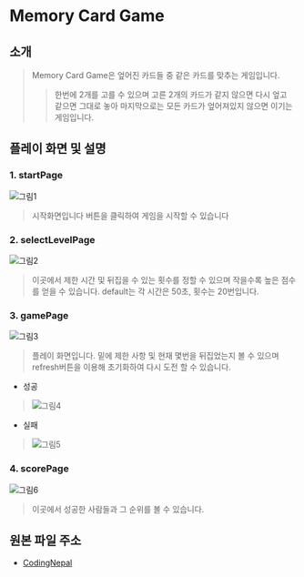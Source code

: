 # Memory Card Game
## 소개
> Memory Card Game은 엎어진 카드들 중 같은 카드를 맞추는 게임입니다.
>>한번에 2개를 고를 수 있으며 고른 2개의 카드가 같지 않으면 다시 엎고 같으면 그대로 놓아 마지막으로는 모든 카드가 엎어져있지 않으면 이기는 게임입니다.
## 플레이 화면 및 설명
### 1. startPage
  ![그림1](https://user-images.githubusercontent.com/70316489/202115050-47dedbee-86cf-4de9-9098-9d4498e9db6c.png)
>시작화면입니다 버튼을 클릭하여 게임을 시작할 수 있습니다
### 2. selectLevelPage
  ![그림2](https://user-images.githubusercontent.com/70316489/202116313-43c43b83-e90f-4056-aa0f-5a8470f85cce.png)
>이곳에서 제한 시간 및 뒤집을 수 있는 횟수를 정할 수 있으며 작을수록 높은 점수를 얻을 수 있습니다. default는 각 시간은 50초, 횟수는 20번입니다.
### 3. gamePage
  ![그림3](https://user-images.githubusercontent.com/70316489/202116733-1f12a81e-f9a9-47a8-8378-3de2dc992cfe.png)
>플레이 화면입니다. 밑에 제한 사항 및 현재 몇번을 뒤집었는지 볼 수 있으며 refresh버튼을 이용해 초기화하여 다시 도전 할 수 있습니다.
* 성공
>![그림4](https://user-images.githubusercontent.com/70316489/202117515-47819017-2b43-4ec3-a21b-07379922cc4f.png)
* 실패
>![그림5](https://user-images.githubusercontent.com/70316489/202117639-c57ecffe-0a4c-409e-b502-b473db206653.png)
### 4. scorePage
  ![그림6](https://user-images.githubusercontent.com/70316489/202117948-cb3ab993-f737-4fa2-8d8c-5c293fc02c9b.png)
>이곳에서 성공한 사람들과 그 순위를 볼 수 있습니다.


  
## 원본 파일 주소
*    [ CodingNepal ](https://www.youtube.com/c/CodingNepal)

